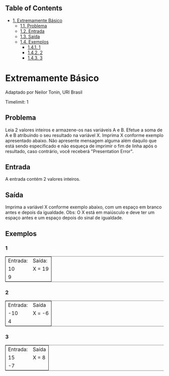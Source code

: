 <div id="table-of-contents">
<h2>Table of Contents</h2>
<div id="text-table-of-contents">
<ul>
<li><a href="#sec-1">1. Extremamente Básico</a>
<ul>
<li><a href="#sec-1-1">1.1. Problema</a></li>
<li><a href="#sec-1-2">1.2. Entrada</a></li>
<li><a href="#sec-1-3">1.3. Saída</a></li>
<li><a href="#sec-1-4">1.4. Exemplos</a>
<ul>
<li><a href="#sec-1-4-1">1.4.1. 1</a></li>
<li><a href="#sec-1-4-2">1.4.2. 2</a></li>
<li><a href="#sec-1-4-3">1.4.3. 3</a></li>
</ul>
</li>
</ul>
</li>
</ul>
</div>
</div>

# Extremamente Básico<a id="sec-1" name="sec-1"></a>

Adaptado por Neilor Tonin, URI Brasil

Timelimit: 1

## Problema<a id="sec-1-1" name="sec-1-1"></a>

Leia 2 valores inteiros e armazene-os nas variáveis A e B. Efetue a
soma de A e B atribuindo o seu resultado na variável X. Imprima X
conforme exemplo apresentado abaixo. Não apresente mensagem alguma
além daquilo que está sendo especificado e não esqueça de imprimir o
fim de linha após o resultado, caso contrário, você receberá
"Presentation Error".  

## Entrada<a id="sec-1-2" name="sec-1-2"></a>

A entrada contém 2 valores inteiros.

## Saída<a id="sec-1-3" name="sec-1-3"></a>

Imprima a variável X conforme exemplo abaixo, com um espaço em branco
antes e depois da igualdade. Obs: O X está em maiúsculo e deve ter um
espaço antes e um espaço depois do sinal de igualdade.

## Exemplos<a id="sec-1-4" name="sec-1-4"></a>

### 1<a id="sec-1-4-1" name="sec-1-4-1"></a>

<table border="2" cellspacing="0" cellpadding="6" rules="groups" frame="hsides">


<colgroup>
<col  class="right" />

<col  class="left" />
</colgroup>
<tbody>
<tr>
<td class="right">Entrada:</td>
<td class="left">Saída:</td>
</tr>


<tr>
<td class="right">10</td>
<td class="left">X = 19</td>
</tr>


<tr>
<td class="right">9</td>
<td class="left">&#xa0;</td>
</tr>
</tbody>
</table>

### 2<a id="sec-1-4-2" name="sec-1-4-2"></a>

<table border="2" cellspacing="0" cellpadding="6" rules="groups" frame="hsides">


<colgroup>
<col  class="right" />

<col  class="left" />
</colgroup>
<tbody>
<tr>
<td class="right">Entrada:</td>
<td class="left">Saída</td>
</tr>


<tr>
<td class="right">-10</td>
<td class="left">X = -6</td>
</tr>


<tr>
<td class="right">4</td>
<td class="left">&#xa0;</td>
</tr>
</tbody>
</table>

### 3<a id="sec-1-4-3" name="sec-1-4-3"></a>

<table border="2" cellspacing="0" cellpadding="6" rules="groups" frame="hsides">


<colgroup>
<col  class="right" />

<col  class="left" />
</colgroup>
<tbody>
<tr>
<td class="right">Entrada:</td>
<td class="left">Saída</td>
</tr>


<tr>
<td class="right">15</td>
<td class="left">X = 8</td>
</tr>


<tr>
<td class="right">-7</td>
<td class="left">&#xa0;</td>
</tr>
</tbody>
</table>